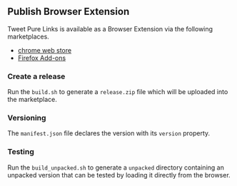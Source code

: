 ## Publish Browser Extension

Tweet Pure Links is available as a Browser Extension via the following marketplaces.

 - [chrome web store](https://chrome.google.com/webstore/detail/tweet-pure-links/aiepfkanoffcoebholplgmjncpdbijdn?hl=en-GB)
 - [Firefox Add-ons](https://addons.mozilla.org/en-US/firefox/addon/tweet-pure-links/?src=search)

### Create a release

Run the `build.sh` to generate a `release.zip` file which will be uploaded into the marketplace.

### Versioning

The `manifest.json` file declares the version with its `version` property.

### Testing

Run the `build_unpacked.sh` to generate a `unpacked` directory containing an unpacked version that can be tested by loading it directly from the browser.
